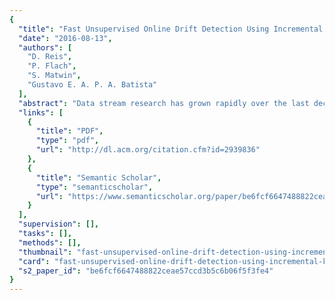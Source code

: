 ```yaml
---
{
  "title": "Fast Unsupervised Online Drift Detection Using Incremental Kolmogorov-Smirnov Test",
  "date": "2016-08-13",
  "authors": [
    "D. Reis",
    "P. Flach",
    "S. Matwin",
    "Gustavo E. A. P. A. Batista"
  ],
  "abstract": "Data stream research has grown rapidly over the last decade. Two major features distinguish data stream from batch learning: stream data are generated on the fly, possibly in a fast and variable rate; and the underlying data distribution can be non-stationary, leading to a phenomenon known as concept drift. Therefore, most of the research on data stream classification focuses on proposing efficient models that can adapt to concept drifts and maintain a stable performance over time. However, specifically for the classification task, the majority of such methods rely on the instantaneous availability of true labels for all already classified instances. This is a strong assumption that is rarely fulfilled in practical applications. Hence there is a clear need for efficient methods that can detect concept drifts in an unsupervised way. One possibility is the well-known Kolmogorov-Smirnov test, a statistical hypothesis test that checks whether two samples differ. This work has two main contributions. The first one is the Incremental Kolmogorov-Smirnov algorithm that allows performing the Kolmogorov-Smirnov hypothesis test instantly using two samples that change over time, where the change is an insertion and/or removal of an observation. Our algorithm employs a randomized tree and is able to perform the insertion and removal operations in O(log N) with high probability and calculate the Kolmogorov-Smirnov test in O(1), where N is the number of sample observations. This is a significant speed-up compared to the O(N log N) cost of the non-incremental implementation. The second contribution is the use of the Incremental Kolmogorov-Smirnov test to detect concept drifts without true labels. Classification algorithms adapted to use the test rely on a limited portion of those labels just to update the classification model after a concept drift is detected.",
  "links": [
    {
      "title": "PDF",
      "type": "pdf",
      "url": "http://dl.acm.org/citation.cfm?id=2939836"
    },
    {
      "title": "Semantic Scholar",
      "type": "semanticscholar",
      "url": "https://www.semanticscholar.org/paper/be6fcf6647488822ceae57ccd3b5c6b06f5f3fe4"
    }
  ],
  "supervision": [],
  "tasks": [],
  "methods": [],
  "thumbnail": "fast-unsupervised-online-drift-detection-using-incremental-kolmogorov-smirnov-test-thumb.jpg",
  "card": "fast-unsupervised-online-drift-detection-using-incremental-kolmogorov-smirnov-test-card.jpg",
  "s2_paper_id": "be6fcf6647488822ceae57ccd3b5c6b06f5f3fe4"
}
---
```


